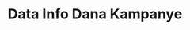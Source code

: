 ---
title: Data Info Dana Kampanye
organization: KPU REPUBLIK INDONESIA
notes: Data Info Dana Kampanye
resources:
  - name: CSV Dana Kampanye
    url: 'https://github.com/pemiluAPI/pemilu-data/raw/master/info-dana-kampanye/dana_kampanye.csv'
    format: csv
category:
  - Info Dana Kampanye
maintainer: ''
maintainer_email: ''
---